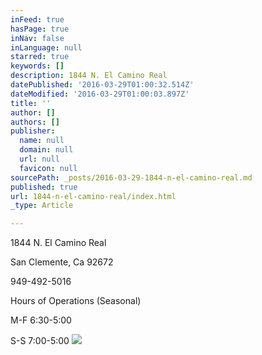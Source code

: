 ```yaml
---
inFeed: true
hasPage: true
inNav: false
inLanguage: null
starred: true
keywords: []
description: 1844 N. El Camino Real
datePublished: '2016-03-29T01:00:32.514Z'
dateModified: '2016-03-29T01:00:03.897Z'
title: ''
author: []
authors: []
publisher:
  name: null
  domain: null
  url: null
  favicon: null
sourcePath: _posts/2016-03-29-1844-n-el-camino-real.md
published: true
url: 1844-n-el-camino-real/index.html
_type: Article

---
```

1844 N. El Camino Real

San Clemente, Ca 92672 

949-492-5016

Hours of Operations (Seasonal)

M-F  6:30-5:00

S-S   7:00-5:00
![](https://the-grid-user-content.s3-us-west-2.amazonaws.com/94d0533d-f5a2-4ed7-9008-96409ec4d5ec.jpg)